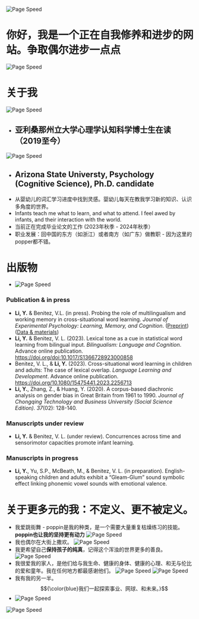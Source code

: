 ![Page Speed](/README_images/LofiGirl.JPG)

# 你好，我是一个正在自我修养和进步的网站。争取偶尔进步一点点
![Page Speed](/README_images/fractal.jpeg)

# 关于我
![Page Speed](/README_images/YeLi-Small.jpg)
- ## 亚利桑那州立大学心理学认知科学博士生在读（2019至今）
![Page Speed](/README_images/ASU_Logo.jpg)
- ## Arizona State Universty, Psychology (Cognitive Science), Ph.D. candidate
- 从婴幼儿的词汇学习进度中找到灵感。婴幼儿每天在教我学习新的知识、认识多角度的世界。
- Infants teach me what to learn, and what to attend. I feel awed by infants, and their interaction with the world.
- 当前正在完成毕业论文的工作 (2023年秋季 - 2024年秋季）
- 职业发展：回中国的东方（如浙江）或者南方（如广东）做教职 - 因为这里的popper都不错。

# 出版物
- ![Page Speed](/README_images/publication.jpg)
### Publication & in press
- **Li, Y.** & Benitez, V.L. (in press). Probing the role of multilingualism and working memory in cross-situational word learning. *Journal of Experimental Psychology: Learning, Memory, and Cognition*. ([Preprint](https://doi.org/10.31234/osf.io/t9gx8)) ([Data & materials](https://osf.io/mte8s/))
- **Li, Y.** & Benitez, V. L. (2023). Lexical tone as a cue in statistical word learning from bilingual input. *Bilingualism: Language and Cognition*. Advance online publication. https://doi.org/doi:10.1017/S1366728923000858
- Benitez, V. L., & **Li, Y.** (2023). Cross-situational word learning in children and adults: The case of lexical overlap. *Language Learning and Development*. Advance online publication. https://doi.org/10.1080/15475441.2023.2256713 
- **Li, Y.**, Zhang, Z., & Huang, Y. (2020). A corpus-based diachronic analysis on gender bias in Great Britain from 1961 to 1990. *Journal of Chongqing Technology and Business University (Social Science Edition). 37*(02): 128-140.
### Manuscripts under review
- **Li, Y.** & Benitez, V. L. (under review). Concurrences across time and sensorimotor capacities promote infant learning.
### Manuscripts in progress
- **Li, Y.**, Yu, S.P., McBeath, M., & Benitez, V. L. (in preparation). English-speaking children and adults exhibit a “Gleam-Glum” sound symbolic effect linking phonemic vowel sounds with emotional valence.


# 关于更多元的我：不定义、更不被定义。
- 我爱跳街舞 - poppin是我的种类，是一个需要大量重复枯燥练习的技能。**poppin也让我的坚持更有动力**
![Page Speed](/README_images/BattleCV.jpeg)
- 我也偶尔在大街上撒欢。
![Page Speed](/README_images/ganfan.jpeg)
- 我更希望自己**保持孩子的纯真**，记得这个浑浊的世界更多的善良。
![Page Speed](/README_images/LittleYe.jpeg)
- 我很爱我的家人，是他们给与我生命、健康的身体、健康的心理、和无与伦比的爱和童年。我在任何地方都最感谢他们。
![Page Speed](/README_images/Family.JPG)
![Page Speed](/README_images/Ye_baby.JPG)
- 我有我的另一半。$${\color{blue}我们一起探索事业、网球、和未来。}$$
- ![Page Speed](/README_images/tennis.jpg)

![Page Speed](/README_images/LofiGirl.JPG)
